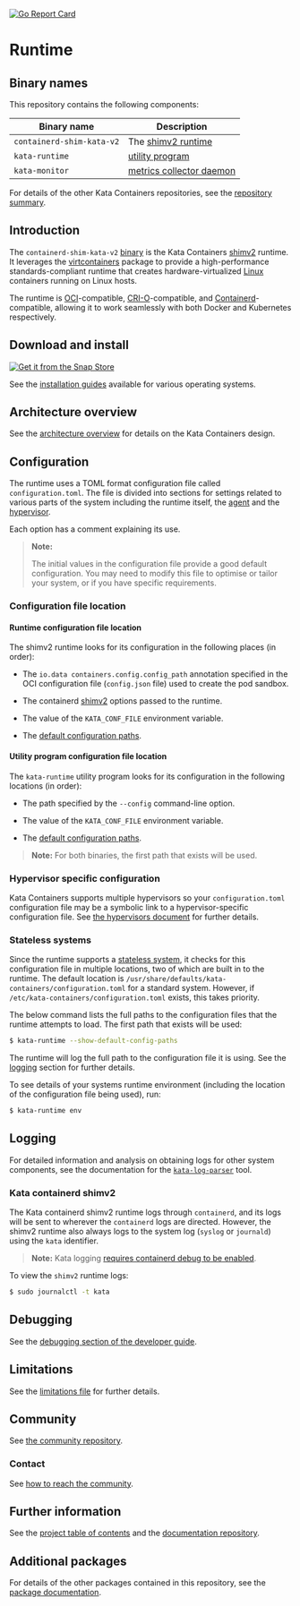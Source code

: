 [![Go Report Card](https://goreportcard.com/badge/github.com/kata-containers/kata-containers)](https://goreportcard.com/report/github.com/kata-containers/kata-containers)

# Runtime

## Binary names

This repository contains the following components:

| Binary name | Description |
|-|-|
| `containerd-shim-kata-v2` | The [shimv2 runtime](../../docs/design/architecture/README.md#runtime) |
| `kata-runtime` | [utility program](../../docs/design/architecture/README.md#utility-program) |
| `kata-monitor` | [metrics collector daemon](cmd/kata-monitor/README.md) |

For details of the other Kata Containers repositories, see the
[repository summary](https://github.com/kata-containers/kata-containers).

## Introduction

The `containerd-shim-kata-v2` [binary](#binary-names) is the Kata
Containers [shimv2](../../docs/design/architecture/README.md#shim-v2-architecture) runtime. It leverages the
[virtcontainers](virtcontainers)
package to provide a high-performance standards-compliant runtime that creates
hardware-virtualized [Linux](https://www.kernel.org) containers running on Linux hosts.

The runtime is
[OCI](https://github.com/opencontainers/runtime-spec)-compatible,
[CRI-O](https://github.com/cri-o/cri-o)-compatible, and
[Containerd](https://github.com/containerd/containerd)-compatible,
 allowing it
to work seamlessly with both Docker and Kubernetes respectively.

## Download and install

[![Get it from the Snap Store](https://snapcraft.io/static/images/badges/en/snap-store-black.svg)](https://snapcraft.io/kata-containers)

See the [installation guides](../../docs/install/README.md)
available for various operating systems.

## Architecture overview

See the [architecture overview](../../docs/design/architecture)
for details on the Kata Containers design.

## Configuration

The runtime uses a TOML format configuration file called `configuration.toml`.
The file is divided into sections for settings related to various
parts of the system including the runtime itself, the [agent](../agent) and
the [hypervisor](#hypervisor-specific-configuration).

Each option has a comment explaining its use.

> **Note:**
>
> The initial values in the configuration file provide a good default configuration.
> You may need to modify this file to optimise or tailor your system, or if you have
> specific requirements.

### Configuration file location

#### Runtime configuration file location

The shimv2 runtime looks for its configuration in the following places (in order):

- The `io.data containers.config.config_path` annotation specified
  in the OCI configuration file (`config.json` file) used to create the pod sandbox.

- The containerd
  [shimv2](/docs/design/architecture/README.md#shim-v2-architecture)
  options passed to the runtime.

- The value of the `KATA_CONF_FILE` environment variable.

- The [default configuration paths](#stateless-systems).

#### Utility program configuration file location

The `kata-runtime` utility program looks for its configuration in the
following locations (in order):

- The path specified by the `--config` command-line option.

- The value of the `KATA_CONF_FILE` environment variable.

- The [default configuration paths](#stateless-systems).

> **Note:** For both binaries, the first path that exists will be used.

### Hypervisor specific configuration

Kata Containers supports multiple hypervisors so your `configuration.toml`
configuration file may be a symbolic link to a hypervisor-specific
configuration file. See
[the hypervisors document](../../docs/hypervisors.md) for further details.

### Stateless systems

Since the runtime supports a
[stateless system](https://clearlinux.org/about),
it checks for this configuration file in multiple locations, two of which are
built in to the runtime. The default location is
`/usr/share/defaults/kata-containers/configuration.toml` for a standard
system. However, if `/etc/kata-containers/configuration.toml` exists, this
takes priority.

The below command lists the full paths to the configuration files that the
runtime attempts to load. The first path that exists will be used:

```bash
$ kata-runtime --show-default-config-paths
```

The runtime will log the full path to the configuration file it is using. See
the [logging](#logging) section for further details.

To see details of your systems runtime environment (including the location of
the configuration file being used), run:

```bash
$ kata-runtime env
```

## Logging

For detailed information and analysis on obtaining logs for other system
components, see the documentation for the
[`kata-log-parser`](https://github.com/kata-containers/tests/tree/main/cmd/log-parser)
tool.

### Kata containerd shimv2

The Kata containerd shimv2 runtime logs through `containerd`, and its logs will be sent
to wherever the `containerd` logs are directed. However, the
shimv2 runtime also always logs to the system log (`syslog` or `journald`) using the `kata` identifier.

> **Note:** Kata logging [requires containerd debug to be enabled](../../docs/Developer-Guide.md#enabling-full-containerd-debug).

To view the `shimv2` runtime logs:

```bash
$ sudo journalctl -t kata
```

## Debugging

See the
[debugging section of the developer guide](../../docs/Developer-Guide.md#troubleshoot-kata-containers).

## Limitations

See the
[limitations file](../../docs/Limitations.md)
for further details.

## Community

See [the community repository](https://github.com/kata-containers/community).

### Contact

See [how to reach the community](https://github.com/kata-containers/community/blob/main/CONTRIBUTING.md#contact).

## Further information

See the
[project table of contents](https://github.com/kata-containers/kata-containers)
and the
[documentation repository](../../docs).

## Additional packages

For details of the other packages contained in this repository, see the
[package documentation](pkg).
